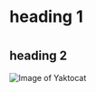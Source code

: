 # <h1>heading 1</h1>
# <h2>heading 2</h2>
![Image of Yaktocat](https://octodex.github.com/images/yaktocat.png)

